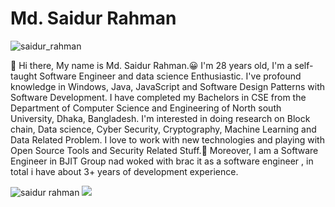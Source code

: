 # Md. Saidur Rahman
<img src="https://komarev.com/ghpvc/?username=saidurNsu99" alt="saidur_rahman"/>

:wave: Hi there, My name is Md. Saidur Rahman.😀 I'm 28 years old, I'm a self-taught Software Engineer and data science Enthusiastic.
I've profound knowledge in Windows, Java, JavaScript and Software Design Patterns with Software Development. 
I have completed my Bachelors in CSE from the Department of Computer Science and Engineering of North south University, Dhaka, Bangladesh. 
I'm interested in doing research on Block chain, Data science, Cyber Security, Cryptography, Machine Learning and Data Related Problem. 
I love to work with new technologies and playing with Open Source Tools and Security Related Stuff.🤖
Moreover, I am a Software Engineer in BJIT Group nad woked with brac it as a software engineer , in total i have about 3+ years of development experience.

<p align="left">
<img src="https://github-readme-stats.vercel.app/api?username=saidurNsu99&theme=Cyberpunk&show_icons=true" alt="saidur rahman" />
<a href="https://github.com/saidurNsu99"> <img src="https://github-readme-stats.anuraghazra1.vercel.app/api/top-langs/?username=ablonewolf&layout=compact&theme=Cyberpunk" />
</a>
</p>
